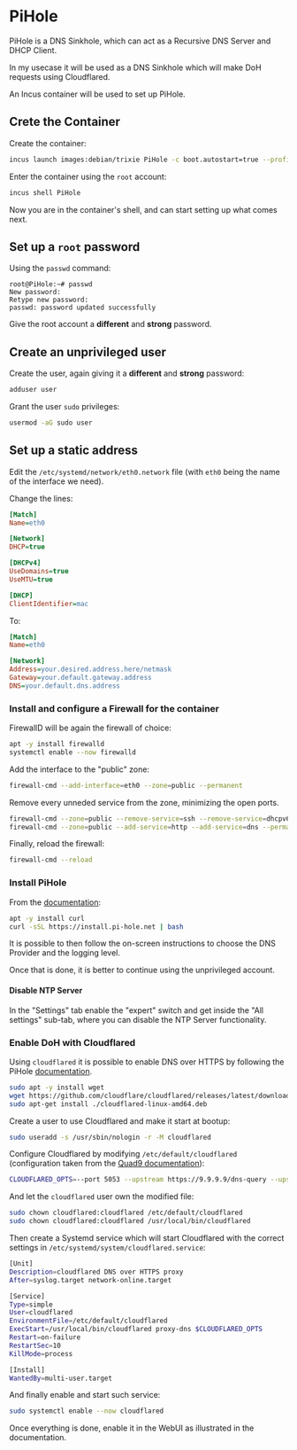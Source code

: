# PiHole
PiHole is a DNS Sinkhole, which can act as a Recursive DNS Server and DHCP Client.

In my usecase it will be used as a DNS Sinkhole which will make DoH requests using Cloudflared.

An Incus container will be used to set up PiHole.

## Crete the Container
Create the container:
```bash 
incus launch images:debian/trixie PiHole -c boot.autostart=true --profile default --profile bridge_lan
```
Enter the container using the `root` account:
```bash
incus shell PiHole
```
Now you are in the container's shell, and can start setting up what comes next.

## Set up a `root` password
Using the `passwd` command:
```shell
root@PiHole:~# passwd
New password: 
Retype new password: 
passwd: password updated successfully
```
Give the root account a **different** and **strong** password.

## Create an unprivileged user
Create the user, again giving it a **different** and **strong** password:
```bash
adduser user
```
Grant the user `sudo` privileges:
```bash
usermod -aG sudo user
```

## Set up a static address
Edit the `/etc/systemd/network/eth0.network` file (with `eth0` being the name of the interface we need).

Change the lines:
```ini
[Match]
Name=eth0

[Network]
DHCP=true

[DHCPv4]
UseDomains=true
UseMTU=true

[DHCP]
ClientIdentifier=mac
```
To:
```ini
[Match]
Name=eth0

[Network]
Address=your.desired.address.here/netmask
Gateway=your.default.gateway.address
DNS=your.default.dns.address
```

### Install and configure a Firewall for the container
FirewallD will be again the firewall of choice:
```bash
apt -y install firewalld
systemctl enable --now firewalld
```
Add the interface to the "public" zone:
```bash
firewall-cmd --add-interface=eth0 --zone=public --permanent
```
Remove every unneded service from the zone, minimizing the open ports.
```bash
firewall-cmd --zone=public --remove-service=ssh --remove-service=dhcpv6-client --permanent
firewall-cmd --zone=public --add-service=http --add-service=dns --permanent
```
Finally, reload the firewall:
```bash
firewall-cmd --reload
```

### Install PiHole
From the [documentation](https://docs.pi-hole.net/main/basic-install/):
```bash
apt -y install curl
curl -sSL https://install.pi-hole.net | bash
```
It is possible to then follow the on-screen instructions to choose the DNS Provider and the logging level.

Once that is done, it is better to continue using the unprivileged account.

#### Disable NTP Server
In the "Settings" tab enable the "expert" switch and get inside the "All settings" sub-tab, where you can disable the NTP Server functionality.

### Enable DoH with Cloudflared
Using `cloudflared` it is possible to enable DNS over HTTPS by following the PiHole [documentation](https://docs.pi-hole.net/guides/dns/cloudflared/).
```bash
sudo apt -y install wget
wget https://github.com/cloudflare/cloudflared/releases/latest/download/cloudflared-linux-amd64.deb
sudo apt-get install ./cloudflared-linux-amd64.deb
```
Create a user to use Cloudflared and make it start at bootup:
```bash
sudo useradd -s /usr/sbin/nologin -r -M cloudflared
```
Configure Cloudflared by modifying `/etc/default/cloudflared` (configuration taken from the [Quad9 documentation](https://docs.quad9.net/Setup_Guides/Miscellaneous/Cloudflared_and_Quad9/)):
```bash
CLOUDFLARED_OPTS=--port 5053 --upstream https://9.9.9.9/dns-query --upstream https://149.112.112.112/dns-query
```
And let the `cloudflared` user own the modified file:
```bash
sudo chown cloudflared:cloudflared /etc/default/cloudflared
sudo chown cloudflared:cloudflared /usr/local/bin/cloudflared
```
Then create a Systemd service which will start Cloudflared with the correct settings in `/etc/systemd/system/cloudflared.service`:
```bash
[Unit]
Description=cloudflared DNS over HTTPS proxy
After=syslog.target network-online.target

[Service]
Type=simple
User=cloudflared
EnvironmentFile=/etc/default/cloudflared
ExecStart=/usr/local/bin/cloudflared proxy-dns $CLOUDFLARED_OPTS
Restart=on-failure
RestartSec=10
KillMode=process

[Install]
WantedBy=multi-user.target
```
And finally enable and start such service:
```bash
sudo systemctl enable --now cloudflared
```
Once everything is done, enable it in the WebUI as illustrated in the documentation.